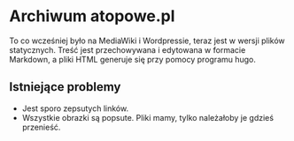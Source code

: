 Archiwum atopowe.pl
===================

To co wcześniej było na MediaWiki i Wordpressie, teraz jest w wersji plików
statycznych. Treść jest przechowywana i edytowana w formacie Markdown, a pliki
HTML generuje się przy pomocy programu hugo.

## Istniejące problemy

*   Jest sporo zepsutych linków.
*   Wszystkie obrazki są popsute. Pliki mamy, tylko należałoby je gdzieś
    przenieść.
